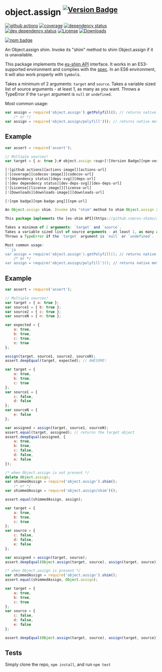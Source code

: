 # object.assign <sup>[![Version Badge][npm-version-svg]][npm-url]</sup>

[![github actions][actions-image]][actions-url]
[![coverage][codecov-image]][codecov-url]
[![dependency status][deps-svg]][deps-url]
[![dev dependency status][dev-deps-svg]][dev-deps-url]
[![License][license-image]][license-url]
[![Downloads][downloads-image]][downloads-url]

[![npm badge][npm-badge-png]][npm-url]

An Object.assign shim. Invoke its "shim" method to shim Object.assign if it is unavailable.

This package implements the [es-shim API](https://github.com/es-shims/api) interface. It works in an ES3-supported environment and complies with the [spec](http://www.ecma-international.org/ecma-262/6.0/#sec-object.assign). In an ES6 environment, it will also work properly with `Symbol`s.

Takes a minimum of 2 arguments: `target` and `source`.
Takes a variable sized list of source arguments - at least 1, as many as you want.
Throws a TypeError if the `target` argument is `null` or `undefined`.

Most common usage:
```js
var assign = require('object.assign').getPolyfill(); // returns native method if compliant
	/* or */
var assign = require('object.assign/polyfill')(); // returns native method if compliant
```

## Example

```js
var assert = require('assert');

// Multiple sources!
var target = { a: true };# object.assign <sup>[![Version Badge][npm-version-svg]][npm-url]</sup>

[![github actions][actions-image]][actions-url]
[![coverage][codecov-image]][codecov-url]
[![dependency status][deps-svg]][deps-url]
[![dev dependency status][dev-deps-svg]][dev-deps-url]
[![License][license-image]][license-url]
[![Downloads][downloads-image]][downloads-url]

[![npm badge][npm-badge-png]][npm-url]

An Object.assign shim. Invoke its "shim" method to shim Object.assign if it is unavailable.

This package implements the [es-shim API](https://github.com/es-shims/api) interface. It works in an ES3-supported environment and complies with the [spec](http://www.ecma-international.org/ecma-262/6.0/#sec-object.assign). In an ES6 environment, it will also work properly with `Symbol`s.

Takes a minimum of 2 arguments: `target` and `source`.
Takes a variable sized list of source arguments - at least 1, as many as you want.
Throws a TypeError if the `target` argument is `null` or `undefined`.

Most common usage:
```js
var assign = require('object.assign').getPolyfill(); // returns native method if compliant
	/* or */
var assign = require('object.assign/polyfill')(); // returns native method if compliant
```

## Example

```js
var assert = require('assert');

// Multiple sources!
var target = { a: true };
var source1 = { b: true };
var source2 = { c: true };
var sourceN = { n: true };

var expected = {
	a: true,
	b: true,
	c: true,
	n: true
};

assign(target, source1, source2, sourceN);
assert.deepEqual(target, expected); // AWESOME!
```

```js
var target = {
	a: true,
	b: true,
	c: true
};
var source1 = {
	c: false,
	d: false
};
var sourceN = {
	e: false
};

var assigned = assign(target, source1, sourceN);
assert.equal(target, assigned); // returns the target object
assert.deepEqual(assigned, {
	a: true,
	b: true,
	c: false,
	d: false,
	e: false
});
```

```js
/* when Object.assign is not present */
delete Object.assign;
var shimmedAssign = require('object.assign').shim();
	/* or */
var shimmedAssign = require('object.assign/shim')();

assert.equal(shimmedAssign, assign);

var target = {
	a: true,
	b: true,
	c: true
};
var source = {
	c: false,
	d: false,
	e: false
};

var assigned = assign(target, source);
assert.deepEqual(Object.assign(target, source), assign(target, source));
```

```js
/* when Object.assign is present */
var shimmedAssign = require('object.assign').shim();
assert.equal(shimmedAssign, Object.assign);

var target = {
	a: true,
	b: true,
	c: true
};
var source = {
	c: false,
	d: false,
	e: false
};

assert.deepEqual(Object.assign(target, source), assign(target, source));
```

## Tests
Simply clone the repo, `npm install`, and run `npm test`

[npm-url]: https://npmjs.org/package/object.assign
[npm-version-svg]: http://versionbadg.es/ljharb/object.assign.svg
[travis-svg]: https://travis-ci.org/ljharb/object.assign.svg
[travis-url]: https://travis-ci.org/ljharb/object.assign
[deps-svg]: https://david-dm.org/ljharb/object.assign.svg?theme=shields.io
[deps-url]: https://david-dm.org/ljharb/object.assign
[dev-deps-svg]: https://david-dm.org/ljharb/object.assign/dev-status.svg?theme=shields.io
[dev-deps-url]: https://david-dm.org/ljharb/object.assign#info=devDependencies
[npm-badge-png]: https://nodei.co/npm/object.assign.png?downloads=true&stars=true
[license-image]: http://img.shields.io/npm/l/object.assign.svg
[license-url]: LICENSE
[downloads-image]: http://img.shields.io/npm/dm/object.assign.svg
[downloads-url]: http://npm-stat.com/charts.html?package=object.assign
[codecov-image]: https://codecov.io/gh/ljharb/object.assign/branch/main/graphs/badge.svg
[codecov-url]: https://app.codecov.io/gh/ljharb/object.assign/
[actions-image]: https://img.shields.io/endpoint?url=https://github-actions-badge-u3jn4tfpocch.runkit.sh/ljharb/object.assign
[actions-url]: https://github.com/ljharb/object.assign/actions
